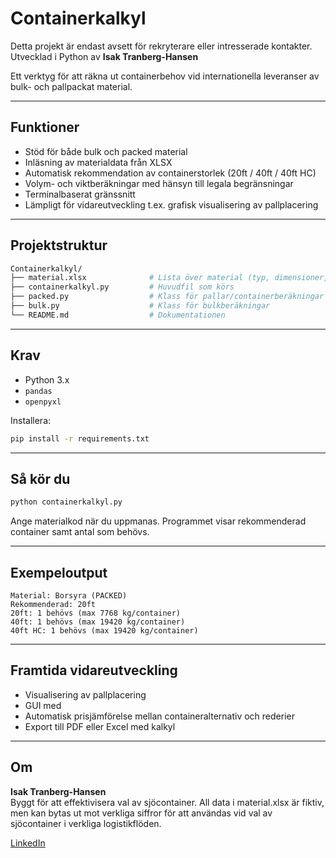 # Containerkalkyl  
Detta projekt är endast avsett för rekryterare eller intresserade kontakter.
Utvecklad i Python av **Isak Tranberg-Hansen**

Ett verktyg för att räkna ut containerbehov vid internationella leveranser av bulk- och pallpackat material.

---

## Funktioner

- Stöd för både bulk och packed material  
- Inläsning av materialdata från XLSX
- Automatisk rekommendation av containerstorlek (20ft / 40ft / 40ft HC)  
- Volym- och viktberäkningar med hänsyn till legala begränsningar  
- Terminalbaserat gränssnitt  
- Lämpligt för vidareutveckling t.ex. grafisk visualisering av pallplacering

---

## Projektstruktur

```bash
Containerkalkyl/
├── material.xlsx              # Lista över material (typ, dimensioner, densitet etc)
├── containerkalkyl.py         # Huvudfil som körs
├── packed.py                  # Klass för pallar/containerberäkningar
├── bulk.py                    # Klass för bulkberäkningar
└── README.md                  # Dokumentationen
```

---

## Krav

- Python 3.x  
- `pandas`  
- `openpyxl`

Installera:

```bash
pip install -r requirements.txt
```

---

## Så kör du

```bash
python containerkalkyl.py
```

Ange materialkod när du uppmanas. Programmet visar rekommenderad container samt antal som behövs.

---

## Exempeloutput

```
Material: Borsyra (PACKED)
Rekommenderad: 20ft
20ft: 1 behövs (max 7768 kg/container)
40ft: 1 behövs (max 19420 kg/container)
40ft HC: 1 behövs (max 19420 kg/container)
```

---

## Framtida vidareutveckling

- Visualisering av pallplacering  
- GUI med   
- Automatisk prisjämförelse mellan containeralternativ och rederier 
- Export till PDF eller Excel med kalkyl  

---

## Om 

**Isak Tranberg-Hansen**  
Byggt för att effektivisera val av sjöcontainer. All data i material.xlsx är fiktiv, men kan bytas ut mot verkliga siffror för att användas vid val av sjöcontainer i verkliga logistikflöden.

[LinkedIn](https://se.linkedin.com/in/isak-tranberg-hansen-a299452ab)
